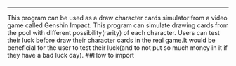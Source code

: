 # 
--------------------------
This program can be used as a draw character cards simulator from a video game called Genshin Impact. This program can simulate drawing cards from the pool with different possibility(rarity) of each character. Users can test their luck before draw their character cards in the real game.It would be beneficial for the user to test their luck(and to not put so much money in it if they have a bad luck day).
##How to import 
